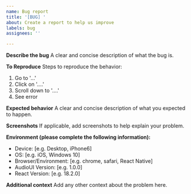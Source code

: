 ```yaml
---
name: Bug report
title: '[BUG] '
about: Create a report to help us improve
labels: bug
assignees: ''

---
```


**Describe the bug**
A clear and concise description of what the bug is.

**To Reproduce**
Steps to reproduce the behavior:
1. Go to '...'
2. Click on '....'
3. Scroll down to '....'
4. See error

**Expected behavior**
A clear and concise description of what you expected to happen.

**Screenshots**
If applicable, add screenshots to help explain your problem.

**Environment (please complete the following information):**
 - Device: [e.g. Desktop, iPhone6]
 - OS: [e.g. iOS, Windows 10]
 - Browser/Environment: [e.g. chrome, safari, React Native]
 - AudioUI Version: [e.g. 1.0.0]
 - React Version: [e.g. 18.2.0]

**Additional context**
Add any other context about the problem here.
